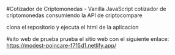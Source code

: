 #Cotizador de Criptomonedas - Vanilla JavaScript
cotizador de criptomonedas consumiendo la API de criptocompare

clona el repositorio y ejecuta el html de la aplicacion

#sito web de prueba
prueba el sitio web con el siguiente enlace: https://modest-poincare-f715d1.netlify.app/

